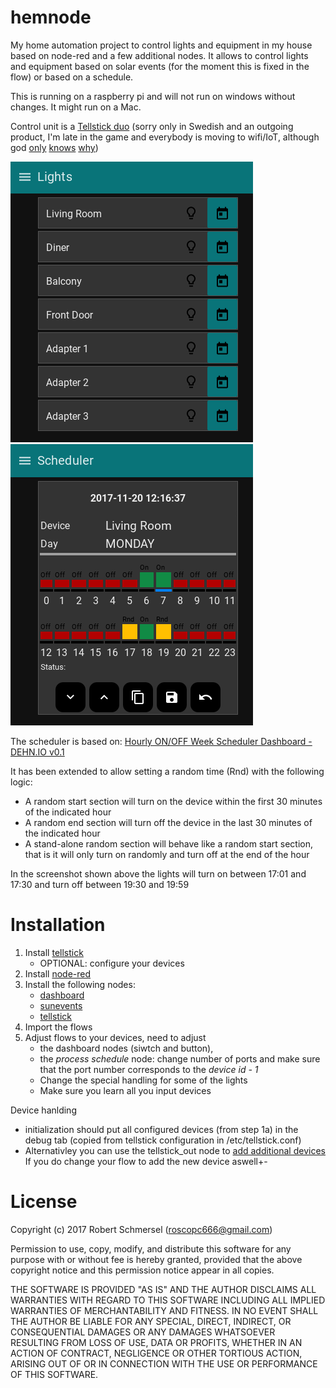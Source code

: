# hemnode
My home automation project to control lights and equipment in my house based
on node-red and a few additional nodes. It allows to control lights and 
equipment based on solar events (for the moment this is fixed in the flow) or
based on a schedule.

This is running on a raspberry pi and will not run on windows without changes. 
It might run on a Mac.

Control unit is a [Tellstick duo](http://telldus.com/produkt/tellstick-duo/) 
(sorry only in Swedish and an outgoing product, I'm late in the game and 
everybody is moving to wifi/IoT, although god 
[only](https://arstechnica.com/information-technology/2017/10/assessing-the-threat-the-reaper-botnet-poses-to-the-internet-what-we-know-now/)
[knows](http://www.businessinsider.com/internet-of-things-security-privacy-2016-8?r=US&IR=T&IR=T) 
[why](https://www.networkworld.com/article/3217664/internet-of-things/how-to-improve-iot-security.html)) 



![mobile UI](screenshots/ui.png)  ![scheduler](screenshots/scheduler.png)

The scheduler is based on: [Hourly ON/OFF Week Scheduler Dashboard - DEHN.IO v0.1](https://gist.github.com/3b031629c8450d2098dd3183ccf84be4)

It has been extended to allow setting a random time (Rnd) with the following 
logic:
* A random start section will turn on the device within the first 30 minutes
of the indicated hour
* A random end section will turn off the device in the last 30 minutes of 
the indicated hour
* A stand-alone random section will behave like a random start section, that
is it will only turn on randomly and turn off at the end of the hour

In the screenshot shown above the lights will turn on between 17:01 and 17:30 
and turn off between 19:30 and 19:59

# Installation

1. Install [tellstick](http://telldus.com/resources/)
   - OPTIONAL: configure your devices 
1. Install [node-red](https://nodered.org/docs/getting-started/)
1. Install the following nodes:
   - [dashboard](https://github.com/node-red/node-red-dashboard)
   - [sunevents](https://github.com/freakent/node-red-contrib-sunevents)
   - [tellstick](https://github.com/emiloberg/node-red-contrib-tellstick)
1. Import the flows
1. Adjust flows to your devices, need to adjust 
   - the dashboard nodes (siwtch and button), 
   - the _process schedule_ node: 
change number of ports and make sure that the port number corresponds to the 
_device&nbsp;id&nbsp;-&nbsp;1_
   - Change the special handling for some of the lights
   - Make sure you learn all you input devices

Device hanlding 
- initialization should put all configured devices (from step 1a) in the 
debug tab (copied from tellstick configuration in /etc/tellstick.conf)
- Alternativley you can use the tellstick_out node to 
[add additional devices](https://github.com/emiloberg/node-red-contrib-tellstick#configure-devices) 
If you do change your flow to add the new device aswell+-
  
# License

Copyright (c) 2017 Robert Schmersel (roscopc666@gmail.com)

Permission to use, copy, modify, and distribute this software for any
purpose with or without fee is hereby granted, provided that the above
copyright notice and this permission notice appear in all copies.

THE SOFTWARE IS PROVIDED "AS IS" AND THE AUTHOR DISCLAIMS ALL WARRANTIES
WITH REGARD TO THIS SOFTWARE INCLUDING ALL IMPLIED WARRANTIES OF
MERCHANTABILITY AND FITNESS. IN NO EVENT SHALL THE AUTHOR BE LIABLE FOR
ANY SPECIAL, DIRECT, INDIRECT, OR CONSEQUENTIAL DAMAGES OR ANY DAMAGES
WHATSOEVER RESULTING FROM LOSS OF USE, DATA OR PROFITS, WHETHER IN AN
ACTION OF CONTRACT, NEGLIGENCE OR OTHER TORTIOUS ACTION, ARISING OUT OF
OR IN CONNECTION WITH THE USE OR PERFORMANCE OF THIS SOFTWARE.



